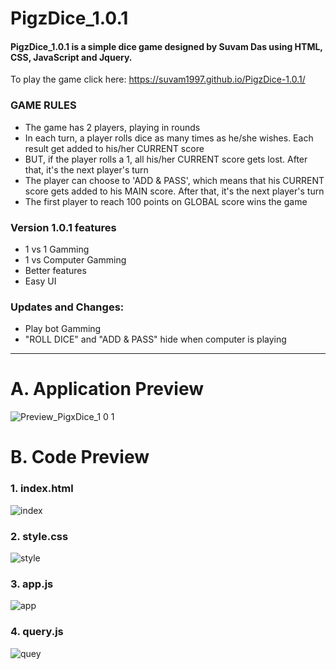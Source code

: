 PigzDice_1.0.1
====
#### PigzDice_1.0.1 is a simple dice game designed by Suvam Das using HTML, CSS, JavaScript and Jquery. ####

To play the game click here: https://suvam1997.github.io/PigzDice-1.0.1/

### GAME RULES ###

- The game has 2 players, playing in rounds
- In each turn, a player rolls dice as many times as he/she wishes. Each result get added to his/her CURRENT score
- BUT, if the player rolls a 1, all his/her CURRENT score gets lost. After that, it's the next player's turn
- The player can choose to 'ADD & PASS', which means that his CURRENT score gets added to his MAIN score. After that, it's the next player's turn
- The first player to reach 100 points on GLOBAL score wins the game

### Version 1.0.1 features ###

- 1 vs 1 Gamming
- 1 vs Computer Gamming
- Better features
- Easy UI

### Updates and Changes: ###

- Play bot Gamming
- "ROLL DICE" and "ADD & PASS" hide when computer is playing

----------

A. Application Preview
=====

![Preview_PigxDice_1 0 1](https://user-images.githubusercontent.com/53318366/91453258-24046a00-e89d-11ea-8f1e-4f87dcd0ad76.gif)

B. Code Preview
====

### 1. index.html ###

![index](https://user-images.githubusercontent.com/53318366/91442671-d59c9e80-e88f-11ea-92cd-e548fd62079e.png)

### 2. style.css ###

![style](https://user-images.githubusercontent.com/53318366/91442678-d7666200-e88f-11ea-8715-c6e13609b86e.png)

### 3. app.js ###

![app](https://user-images.githubusercontent.com/53318366/91442652-cf0e2700-e88f-11ea-9a8e-2011a0c1a0eb.png)

### 4. query.js ###

![quey](https://user-images.githubusercontent.com/53318366/91442676-d6cdcb80-e88f-11ea-9db2-b3b73626bcff.png)
